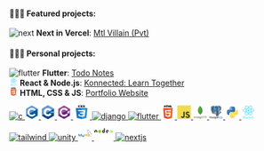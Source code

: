 <h4 align="left"><a>🧑🏻‍💻 </a>Featured projects:</h3>


<img src="https://profilinator.rishav.dev/skills-assets/nextjs.png" alt="next" width="20" height="20"/> **Next in Vercel**: <a href="https://mtlvillain.vercel.app/" target="_blank">Mtl Villain (Pvt)</a>



<h4 align="left"><a>🧑🏻‍💻 </a>Personal projects:</h3>


<img src="https://www.vectorlogo.zone/logos/flutterio/flutterio-icon.svg" alt="flutter" width="15" height="15"/> **Flutter**: <a href="https://todo-v-a.netlify.app/" target="_blank">Todo Notes</a>
<br/>
<img src="https://raw.githubusercontent.com/devicons/devicon/master/icons/react/react-original-wordmark.svg" alt="react" width="15" height="15"/> **React & Node.js**: <a href="https://konnected-urn3.onrender.com/" target="_blank">Konnected: Learn Together</a>
<br/>
<img src="https://raw.githubusercontent.com/devicons/devicon/master/icons/html5/html5-original-wordmark.svg" alt="html5" width="15" height="15"/> **HTML, CSS & JS**: <a href="https://surajmgr-portfolio.netlify.app/" target="_blank">Portfolio Website</a>




  <div width="100%">
  <a href="https://codesandbox.com/surajmgr" target="_blank" rel="noreferrer"> <img src="https://raw.githubusercontent.com/rahuldkjain/github-profile-readme-generator/master/src/images/icons/Social/codesandbox.svg" alt="c" width="25" height="25"/> </a>
<a href="https://www.cprogramming.com/" target="_blank" rel="noreferrer"> <img src="https://raw.githubusercontent.com/devicons/devicon/master/icons/c/c-original.svg" alt="c" width="25" height="25"/> </a>
  <a href="https://www.w3schools.com/cpp/" target="_blank" rel="noreferrer"> <img src="https://raw.githubusercontent.com/devicons/devicon/master/icons/cplusplus/cplusplus-original.svg" alt="cplusplus" width="25" height="25"/> </a> <a href="https://www.w3schools.com/cs/" target="_blank" rel="noreferrer"> <img src="https://raw.githubusercontent.com/devicons/devicon/master/icons/csharp/csharp-original.svg" alt="csharp" width="25" height="25"/> </a><a href="https://www.w3schools.com/css/" target="_blank" rel="noreferrer"> <img src="https://raw.githubusercontent.com/devicons/devicon/master/icons/css3/css3-original-wordmark.svg" alt="css3" width="30" height="25"/> </a> <a href="https://www.djangoproject.com/" target="_blank" rel="noreferrer"> <img src="https://cdn.worldvectorlogo.com/logos/django.svg" alt="django" width="25" height="25"/> </a> <a href="https://flutter.dev" target="_blank" rel="noreferrer"> <img src="https://www.vectorlogo.zone/logos/flutterio/flutterio-icon.svg" alt="flutter" width="25" height="25"/> </a> <a href="https://www.w3.org/html/" target="_blank" rel="noreferrer"> <img src="https://raw.githubusercontent.com/devicons/devicon/master/icons/html5/html5-original-wordmark.svg" alt="html5" width="25" height="25"/> </a> <a href="https://developer.mozilla.org/en-US/docs/Web/JavaScript" target="_blank" rel="noreferrer"> <img src="https://raw.githubusercontent.com/devicons/devicon/master/icons/javascript/javascript-original.svg" alt="javascript" width="25" height="25"/> </a> <a href="https://www.mongodb.com/" target="_blank" rel="noreferrer"> <img src="https://raw.githubusercontent.com/devicons/devicon/master/icons/mongodb/mongodb-original-wordmark.svg" alt="mongodb" width="25" height="25"/> </a>  <a href="https://www.postgresql.org" target="_blank" rel="noreferrer"> <img src="https://raw.githubusercontent.com/devicons/devicon/master/icons/postgresql/postgresql-original-wordmark.svg" alt="postgresql" width="25" height="25"/> </a> <a href="https://www.python.org" target="_blank" rel="noreferrer"> <img src="https://raw.githubusercontent.com/devicons/devicon/master/icons/python/python-original.svg" alt="python" width="25" height="25"/> </a> <a href="https://reactjs.org/" target="_blank" rel="noreferrer"> <img src="https://raw.githubusercontent.com/devicons/devicon/master/icons/react/react-original-wordmark.svg" alt="react" width="25" height="25"/> </a> <a href="https://tailwindcss.com/" target="_blank" rel="noreferrer"> <img src="https://www.vectorlogo.zone/logos/tailwindcss/tailwindcss-icon.svg" alt="tailwind" width="25" height="25"/> </a> <a href="https://unity.com/" target="_blank" rel="noreferrer"> <img src="https://www.vectorlogo.zone/logos/unity3d/unity3d-icon.svg" alt="unity" width="25" height="25"/> </a> <a href="https://www.mysql.com/" target="_blank" rel="noreferrer"> <img src="https://raw.githubusercontent.com/devicons/devicon/master/icons/mysql/mysql-original-wordmark.svg" alt="mysql" width="25" height="25"/> </a> <a href="https://nodejs.org" target="_blank" rel="noreferrer"> <img src="https://raw.githubusercontent.com/devicons/devicon/master/icons/nodejs/nodejs-original-wordmark.svg" alt="nodejs" width="35" height="auto"/> </a><a href="https://nodejs.org" target="_blank" rel="noreferrer"> <img src="https://profilinator.rishav.dev/skills-assets/nextjs.png" alt="nextjs" width="35" height="auto"/> </a></div>
  
